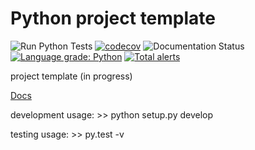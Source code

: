 # Python project template

![Run Python Tests](https://github.com/augeorge/test/workflows/build-test/badge.svg)
[![codecov](https://codecov.io/gh/augeorge/demo_project/branch/main/graph/badge.svg?token=UCK7G6H7IB)](https://codecov.io/gh/augeorge/demo_project)
![Documentation Status](https://readthedocs.org/projects/demo-project-docs/badge/?version=latest)
[![Language grade: Python](https://img.shields.io/lgtm/grade/python/g/augeorge/demo_project.svg?logo=lgtm&logoWidth=18)](https://lgtm.com/projects/g/augeorge/demo_project/context:python)
[![Total alerts](https://img.shields.io/lgtm/alerts/g/augeorge/demo_project.svg?logo=lgtm&logoWidth=18)](https://lgtm.com/projects/g/augeorge/demo_project/alerts/)
     
project template (in progress)

[Docs](https://demo-project-docs.readthedocs.io/)

development usage: >> python setup.py develop 

testing usage: >> py.test -v 



